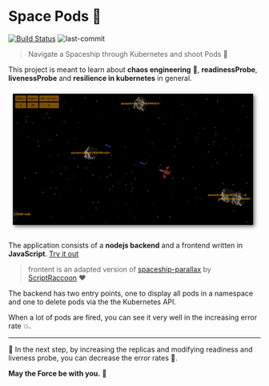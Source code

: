 # Space Pods :vulcan_salute:

[![Build Status](https://jenkins.tino.sh/buildStatus/icon?job=spacePods%2Fmaster)](https://jenkins.tino.sh/job/spacePods/job/master/)
![last-commit](https://img.shields.io/github/last-commit/tinoschroeter/spacePods.svg?style=flat)

> Navigate a Spaceship through Kubernetes and shoot Pods :rocket:

This project is meant to learn about **chaos engineering** :see_no_evil:, **readinessProbe**, **livenessProbe** and **resilience in kubernetes** in general.

![im2](https://raw.githubusercontent.com/tinoschroeter/spacePods/master/docs/spacePods2.png)

The application consists of a **nodejs backend** and a frontend written in **JavaScript**. [Try it out](https://spacepod.tino.sh/)

> frontent is an adapted version of [spaceship-parallax](https://github.com/ScriptRaccoon/spaceship-parallax) by [ScriptRaccoon](https://github.com/ScriptRaccoon) :heart:

The backend has two entry points, one to display all pods in a namespace and one to delete pods via the
the Kubernetes API.

When a lot of pods are fired, you can see it very well in the increasing error rate :boom:.

---

:wrench: In the next step, by increasing the replicas and modifying readiness and liveness probe, you can decrease the
error rates :100:.


**May the Force be with you.** :space_invader:
